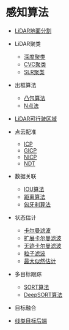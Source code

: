 # 感知算法

* [LiDAR地面分割](https://github.com/qinzhengke/zk-note/blob/test/algorithm/perception/lidar_ground_segmentation.md)

* LiDAR聚类
    * [深度聚类](https://github.com/qinzhengke/zk-note/blob/test/algorithm/perception/clustering/depth.md)
    * [CVC聚类](https://github.com/qinzhengke/zk-note/blob/test/algorithm/perception/clustering/cvc.md)
    * [SLR聚类](https://github.com/qinzhengke/zk-note/blob/test/algorithm/perception/clustering/slr.md)


* 出框算法
    * [凸包算法](https://github.com/qinzhengke/zk-note/blob/test/algorithm/perception/bounding_box/convex.md)
    * [N点法](https://github.com/qinzhengke/zk-note/blob/test/algorithm/perception/bounding_box/n_points.md)

* [LiDAR可行驶区域](https://github.com/qinzhengke/zk-note/blob/test/algorithm/perception/lidar_drivable_area.md)

* 点云配准
    * [ICP](https://github.com/qinzhengke/zk-note/blob/test/algorithm/perception/alignment/icp.md)
    * [GICP](https://github.com/qinzhengke/zk-note/blob/test/algorithm/perception/alignment/gicp.md)
    * [NICP](https://github.com/qinzhengke/zk-note/blob/test/algorithm/perception/alignment/nicp.md)
    * [NDT](https://github.com/qinzhengke/zk-note/blob/test/algorithm/perception/alignment/ndt.md)

* 数据关联
    * [IOU算法  ](https://github.com/qinzhengke/zk-note/blob/test/algorithm/perception/data_association/iou.md)
    * [距离算法  ](https://github.com/qinzhengke/zk-note/blob/test/algorithm/perception/data_association/distance.md)
    * [匈牙利算法](https://github.com/qinzhengke/zk-note/blob/test/algorithm/perception/data_association/hungarian_algorithm.md)

* 状态估计
    * [卡尔曼滤波   ](https://github.com/qinzhengke/zk-note/blob/test/algorithm/perception/estimation/kf.md)
    * [扩展卡尔曼滤波](https://github.com/qinzhengke/zk-note/blob/test/algorithm/perception/estimation/ekf.md)
    * [无迹卡尔曼滤波](https://github.com/qinzhengke/zk-note/blob/test/algorithm/perception/estimation/ukf.md)
    * [粒子滤波     ](https://github.com/qinzhengke/zk-note/blob/test/algorithm/perception/estimation/particle_filter.md)
    * [最大似然估计  ](https://github.com/qinzhengke/zk-note/blob/test/algorithm/perception/estimation/mle.md)

* 多目标跟踪
    * [SORT算法    ](https://github.com/qinzhengke/zk-note/blob/test/algorithm/perception/tracking/sort.md)
    * [DeepSORT算法](https://github.com/qinzhengke/zk-note/blob/test/algorithm/perception/tracking/deep_sort.md)

* 目标融合


* [线类目标后端](https://github.com/qinzhengke/zk-note/blob/test/algorithm/perception/tracking/line_backend.md)
